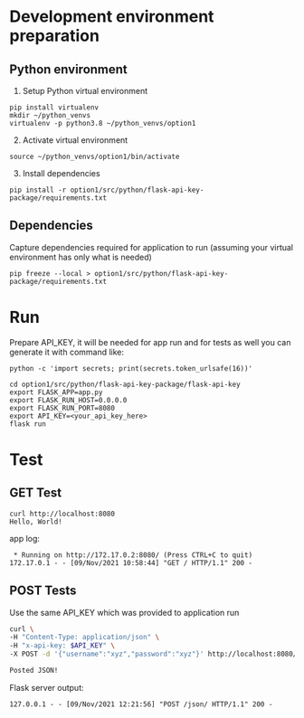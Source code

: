 # Development environment preparation

## Python environment
1. Setup Python virtual environment
```
pip install virtualenv
mkdir ~/python_venvs
virtualenv -p python3.8 ~/python_venvs/option1 
```
2. Activate virtual environment
```
source ~/python_venvs/option1/bin/activate
```
3. Install dependencies
```
pip install -r option1/src/python/flask-api-key-package/requirements.txt
```

## Dependencies
Capture dependencies required for application to run (assuming your virtual environment has only what is needed)
```
pip freeze --local > option1/src/python/flask-api-key-package/requirements.txt
```

# Run
Prepare API_KEY, it will be needed for app run and for tests as well
you can generate it with command like:
```
python -c 'import secrets; print(secrets.token_urlsafe(16))'
```

```
cd option1/src/python/flask-api-key-package/flask-api-key
export FLASK_APP=app.py
export FLASK_RUN_HOST=0.0.0.0
export FLASK_RUN_PORT=8080
export API_KEY=<your_api_key_here>
flask run
```

# Test

## GET Test
```
curl http://localhost:8080
Hello, World!
```
app log:
```
 * Running on http://172.17.0.2:8080/ (Press CTRL+C to quit)
172.17.0.1 - - [09/Nov/2021 10:58:44] "GET / HTTP/1.1" 200 -
```

## POST Tests
Use the same API_KEY which was provided to application run

```bash
curl \
-H "Content-Type: application/json" \
-H "x-api-key: $API_KEY" \
-X POST -d '{"username":"xyz","password":"xyz"}' http://localhost:8080/json/

Posted JSON!
```

Flask server output:
```
127.0.0.1 - - [09/Nov/2021 12:21:56] "POST /json/ HTTP/1.1" 200 -
```
